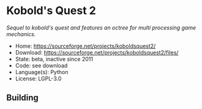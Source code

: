 # Kobold's Quest 2

_Sequel to kobold's quest and features an octree for multi processing game mechanics._

- Home: https://sourceforge.net/projects/koboldsquest2/
- Download: https://sourceforge.net/projects/koboldsquest2/files/
- State: beta, inactive since 2011
- Code: see download
- Language(s): Python
- License: LGPL-3.0

## Building

